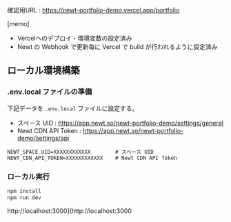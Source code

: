確認用URL : https://newt-portfolio-demo.vercel.app/portfolio

[memo]
- Vercelへのデプロイ・環境変数の設定済み
- Newt の Webhook で更新毎に Vercel で build が行われるように設定済み

## ローカル環境構築

### .env.local ファイルの準備

下記データを `.env.local` ファイルに設定する。

- スペース UID : https://app.newt.so/newt-portfolio-demo/settings/general
- Newt CDN API Token : https://app.newt.so/newt-portfolio-demo/settings/api

```
NEWT_SPACE_UID=XXXXXXXXXXXX        # スペース UID
NEWT_CDN_API_TOKEN=XXXXXXXXXXXX    # Newt CDN API Token
```

### ローカル実行

```bash
npm install
npm run dev
```

http://localhost:3000](http://localhost:3000
